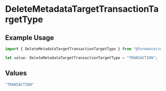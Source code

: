 # DeleteMetadataTargetTransactionTargetType

## Example Usage

```typescript
import { DeleteMetadataTargetTransactionTargetType } from "@formance/sdk-ledger/models/components";

let value: DeleteMetadataTargetTransactionTargetType = "TRANSACTION";
```

## Values

```typescript
"TRANSACTION"
```